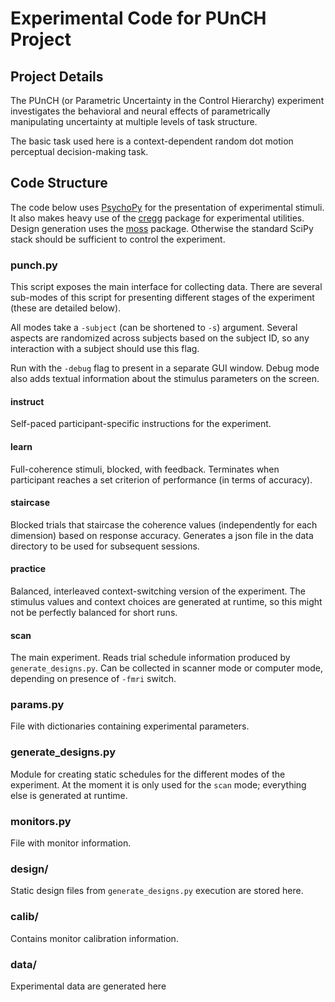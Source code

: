 # Experimental Code for PUnCH Project

## Project Details 

The PUnCH (or Parametric Uncertainty in the Control Hierarchy) experiment investigates the behavioral and neural effects of parametrically manipulating uncertainty at multiple levels of task structure. 

The basic task used here is a context-dependent random dot motion perceptual
decision-making task.

## Code Structure

The code below uses [PsychoPy](http://www.psychopy.org/) for the presentation
of experimental stimuli. It also makes heavy use of the
[cregg](https://github.com/mwaskom/cregg) package for experimental utilities.
Design generation uses the [moss](https://github.com/mwaskom/moss) package.
Otherwise the standard SciPy stack should be sufficient to control the
experiment.


### punch.py

This script exposes the main interface for collecting data. There are several
sub-modes of this script for presenting different stages of the experiment
(these are detailed below).

All modes take a `-subject` (can be shortened to `-s`) argument. Several
aspects are randomized across subjects based on the subject ID, so any
interaction with a subject should use this flag.

Run with the `-debug` flag to present in a separate GUI window. Debug mode
also adds textual information about the stimulus parameters on the screen.

#### instruct

Self-paced participant-specific instructions for the experiment.

#### learn

Full-coherence stimuli, blocked, with feedback. Terminates when participant
reaches a set criterion of performance (in terms of accuracy).

#### staircase

Blocked trials that staircase the coherence values (independently for each
dimension) based on response accuracy. Generates a json file in the data
directory to be used for subsequent sessions.

#### practice

Balanced, interleaved context-switching version of the experiment. The stimulus
values and context choices are generated at runtime, so this might not be
perfectly balanced for short runs.

#### scan

The main experiment. Reads trial schedule information produced by
`generate_designs.py`. Can be collected in scanner mode or computer mode,
depending on presence of `-fmri` switch.

### params.py

File with dictionaries containing experimental parameters.

### generate_designs.py

Module for creating static schedules for the different modes of the experiment.
At the moment it is only used for the `scan` mode; everything else is generated
at runtime.

### **monitors.py**

File with monitor information.

### design/

Static design files from `generate_designs.py` execution are stored here.

### calib/

Contains monitor calibration information.

### data/

Experimental data are generated here
